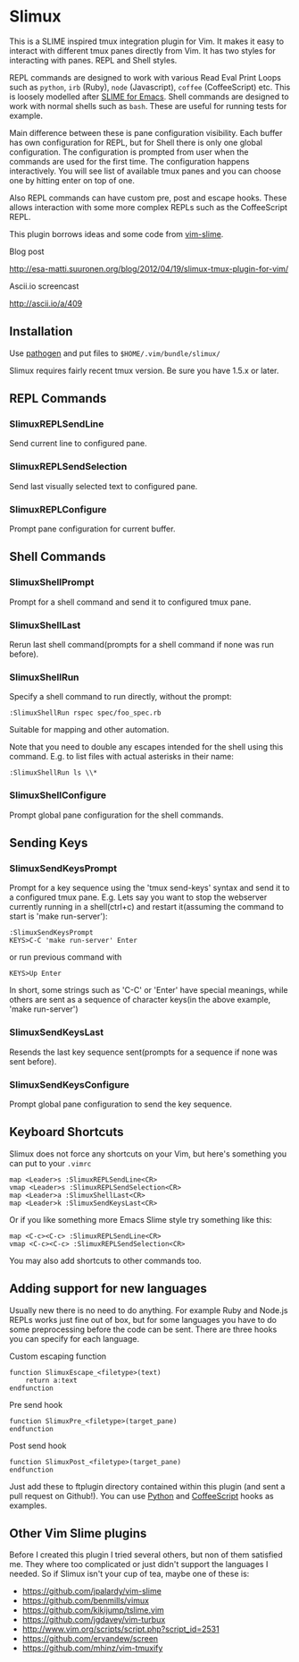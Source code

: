# Slimux

This is a SLIME inspired tmux integration plugin for Vim. It makes it easy to interact
with different tmux panes directly from Vim. It has two styles for interacting
with panes. REPL and Shell styles.

REPL commands are designed to work with various Read Eval Print Loops such as
`python`, `irb` (Ruby), `node` (Javascript), `coffee` (CoffeeScript) etc.
This is loosely modelled after [SLIME for Emacs][SLIME]. Shell commands are designed
to work with normal shells such as `bash`. These are useful for running tests for
example.

Main difference between these is pane configuration visibility. Each buffer has
own configuration for REPL, but for Shell there is only one global
configuration. The configuration is prompted from user when the commands are
used for the first time. The configuration happens interactively. You will see
list of available tmux panes and you can choose one by hitting enter on top of
one.

Also REPL commands can have custom pre, post and escape hooks. These allows
interaction with some more complex REPLs such as the CoffeeScript REPL.

This plugin borrows ideas and some code from [vim-slime][].


Blog post

http://esa-matti.suuronen.org/blog/2012/04/19/slimux-tmux-plugin-for-vim/

Ascii.io screencast

http://ascii.io/a/409


## Installation

Use [pathogen][] and put files to
`$HOME/.vim/bundle/slimux/`

Slimux requires fairly recent tmux version. Be sure you have 1.5.x or later.

## REPL Commands

### SlimuxREPLSendLine

Send current line to configured pane.

### SlimuxREPLSendSelection

Send last visually selected text to configured pane.

### SlimuxREPLConfigure

Prompt pane configuration for current buffer.


## Shell Commands

### SlimuxShellPrompt

Prompt for a shell command and send it to configured tmux pane.

### SlimuxShellLast

Rerun last shell command(prompts for a shell command if none was run before).

### SlimuxShellRun

Specify a shell command to run directly, without the prompt:

    :SlimuxShellRun rspec spec/foo_spec.rb

Suitable for mapping and other automation.

Note that you need to double any escapes intended for the shell using this command.
E.g. to list files with actual asterisks in their name:

    :SlimuxShellRun ls \\*

### SlimuxShellConfigure

Prompt global pane configuration for the shell commands.


## Sending Keys

### SlimuxSendKeysPrompt

Prompt for a key sequence using the 'tmux send-keys' syntax and send it to
a configured tmux pane.
E.g. Lets say you want to stop the webserver currently running in a
shell(ctrl+c) and restart it(assuming the command to start is 'make run-server'):

    :SlimuxSendKeysPrompt
    KEYS>C-C 'make run-server' Enter
    
or run previous command with

    KEYS>Up Enter

In short, some strings such as 'C-C' or 'Enter' have special meanings,
while others are sent as a sequence of character keys(in the above example, 'make run-server')

### SlimuxSendKeysLast

Resends the last key sequence sent(prompts for a sequence if none was sent before).

### SlimuxSendKeysConfigure

Prompt global pane configuration to send the key sequence.


## Keyboard Shortcuts

Slimux does not force any shortcuts on your Vim, but here's something you can
put to your `.vimrc`

    map <Leader>s :SlimuxREPLSendLine<CR>
    vmap <Leader>s :SlimuxREPLSendSelection<CR>
    map <Leader>a :SlimuxShellLast<CR>
    map <Leader>k :SlimuxSendKeysLast<CR>

Or if you like something more Emacs Slime style try something like this:

    map <C-c><C-c> :SlimuxREPLSendLine<CR>
    vmap <C-c><C-c> :SlimuxREPLSendSelection<CR>

You may also add shortcuts to other commands too.


## Adding support for new languages

Usually new there is no need to do anything. For example Ruby and Node.js REPLs
works just fine out of box, but for some languages you have to do some preprocessing
before the code can be sent. There are three hooks you can specify for
each language.

Custom escaping function

    function SlimuxEscape_<filetype>(text)
        return a:text
    endfunction

Pre send hook

    function SlimuxPre_<filetype>(target_pane)
    endfunction

Post send hook

    function SlimuxPost_<filetype>(target_pane)
    endfunction

Just add these to ftplugin directory contained within this plugin (and sent a pull request on Github!).
You can use [Python][] and [CoffeeScript][] hooks as examples.




## Other Vim Slime plugins

Before I created this plugin I tried several others, but non of them satisfied me. They where too
complicated or just didn't support the languages I needed. So if Slimux isn't your cup of tea,
maybe one of these is:

  * <https://github.com/jpalardy/vim-slime>
  * <https://github.com/benmills/vimux>
  * <https://github.com/kikijump/tslime.vim>
  * <https://github.com/jgdavey/vim-turbux>
  * <http://www.vim.org/scripts/script.php?script_id=2531>
  * <https://github.com/ervandew/screen>
  * <https://github.com/mhinz/vim-tmuxify>



[tmux]: http://tmux.sourceforge.net/
[pathogen]: https://github.com/tpope/vim-pathogen
[vim-slime]: https://github.com/jpalardy/vim-slime
[SLIME]: http://common-lisp.net/project/slime/

[Python]: https://github.com/epeli/slimux/blob/master/ftplugin/python.vim
[CoffeeScript]: https://github.com/epeli/slimux/blob/master/ftplugin/coffee.vim
